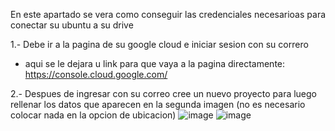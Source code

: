 En este apartado se vera como conseguir las credenciales necesarioas para conectar su ubuntu a su drive

1.- Debe ir a la pagina de su google cloud e iniciar sesion con su correro
- aqui se le dejara u link para que vaya a la pagina directamente: https://console.cloud.google.com/

2.- Despues de ingresar con su correo cree un nuevo proyecto para luego rellenar los datos que aparecen en la segunda imagen (no es necesario colocar nada en la opcion de ubicacion)
![image](https://github.com/user-attachments/assets/975e50e1-8a79-4b79-82e5-f8cee62b328c)
![image](https://github.com/user-attachments/assets/8fd5bbc5-f9d1-41d1-acc0-504a278a6ee3)



